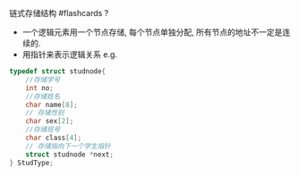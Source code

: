 链式存储结构 #flashcards 
?
- 一个逻辑元素用一个节点存储, 每个节点单独分配, 所有节点的地址不一定是连续的.
- 用指针来表示逻辑关系
e.g.
```c
typedef struct studnode{
	//存储学号
	int no;
	//存储姓名
	char name[8];
	// 存储性别
	char sex[2];
	//存储班号
	char class[4];
	// 存储指向下一个学生指针
	struct studnode *next;
} StudType;
```
<!--ID: 1706083676040-->

<!--SR:!2024-01-25,1,190-->

